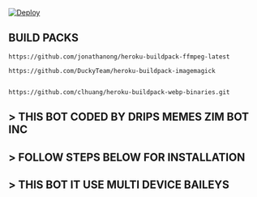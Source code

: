 

[![Deploy](https://www.herokucdn.com/deploy/button.svg)](https://heroku.com/deploy?template=https://github.com/MR-NIMA-X/Zim-Bot-Nima-Edition)

## BUILD PACKS

```
https://github.com/jonathanong/heroku-buildpack-ffmpeg-latest

https://github.com/DuckyTeam/heroku-buildpack-imagemagick


https://github.com/clhuang/heroku-buildpack-webp-binaries.git

```

 ##  > THIS BOT CODED BY DRIPS MEMES ZIM BOT INC 


## >  FOLLOW STEPS BELOW FOR INSTALLATION

## >  THIS BOT IT USE MULTI DEVICE BAILEYS



